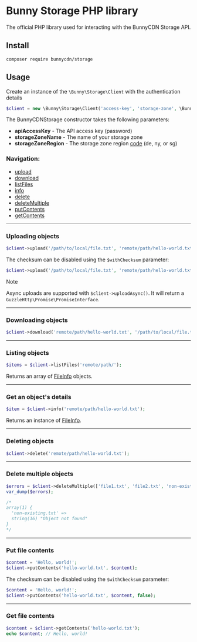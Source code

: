 # Bunny Storage PHP library

The official PHP library used for interacting with the BunnyCDN Storage API.

## Install

```
composer require bunnycdn/storage
```

## Usage

Create an instance of the `\Bunny\Storage\Client` with the authentication details

```php
$client = new \Bunny\Storage\Client('access-key', 'storage-zone', \Bunny\Storage\Region::SINGAPORE);
```

The BunnyCDNStorage constructor takes the following parameters:
- **apiAccessKey** - The API access key (password)
- **storageZoneName** - The name of your storage zone
- **storageZoneRegion** - The storage zone region [code](src/Region.php#L9-L17) (de, ny, or sg)

### Navigation:

- [upload](#uploading-objects)
- [download](#downloading-objects)
- [listFiles](#listing-objects)
- [info](#get-an-objects-details)
- [delete](#deleting-objects)
- [deleteMultiple](#delete-multiple-objects)
- [putContents](#put-file-contents)
- [getContents](#get-file-contents)

---

### Uploading objects

```php
$client->upload('/path/to/local/file.txt', 'remote/path/hello-world.txt');
```

The checksum can be disabled using the `$withChecksum` parameter:

```php
$client->upload('/path/to/local/file.txt', 'remote/path/hello-world.txt', false);
```

> [!NOTE]
> Async uploads are supported with `$client->uploadAsync()`. It will return a `GuzzleHttp\Promise\PromiseInterface`.

---

### Downloading objects

```php
$client->download('remote/path/hello-world.txt', '/path/to/local/file.txt');
```

---

### Listing objects

```php
$items = $client->listFiles('remote/path/');
```

Returns an array of [FileInfo](src/FileInfo.php) objects.

---

### Get an object's details

```php
$item = $client->info('remote/path/hello-world.txt');
```

Returns an instance of [FileInfo](src/FileInfo.php).

---

### Deleting objects

```php
$client->delete('remote/path/hello-world.txt');
```

---

### Delete multiple objects

```php
$errors = $client->deleteMultiple(['file1.txt', 'file2.txt', 'non-existing.txt']);
var_dump($errors);

/*
array(1) {
  'non-existing.txt' =>
  string(16) "Object not found"
}
*/
```

---

### Put file contents

```php
$content = 'Hello, world!';
$client->putContents('hello-world.txt', $content);
```

The checksum can be disabled using the `$withChecksum` parameter:

```php
$content = 'Hello, world!';
$client->putContents('hello-world.txt', $content, false);
```

---

### Get file contents

```php
$content = $client->getContents('hello-world.txt');
echo $content; // Hello, world!
```
